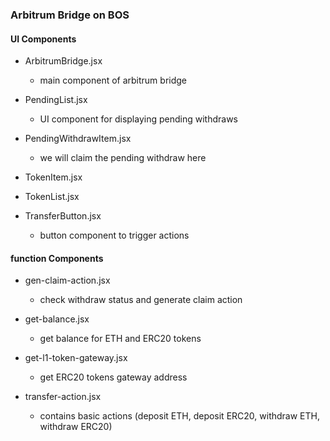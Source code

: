 ### Arbitrum Bridge on BOS

#### UI Components

- ArbitrumBridge.jsx
  - main component of arbitrum bridge
- PendingList.jsx

  - UI component for displaying pending withdraws

- PendingWithdrawItem.jsx

  - we will claim the pending withdraw here

- TokenItem.jsx

- TokenList.jsx

- TransferButton.jsx

  - button component to trigger actions

#### function Components

- gen-claim-action.jsx

  - check withdraw status and generate claim action

- get-balance.jsx

  - get balance for ETH and ERC20 tokens

- get-l1-token-gateway.jsx

  - get ERC20 tokens gateway address

- transfer-action.jsx

  - contains basic actions (deposit ETH, deposit ERC20, withdraw ETH, withdraw ERC20)
